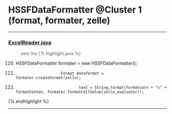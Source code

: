# HSSFDataFormatter @Cluster 1 (format, formater, zelle)

***

### [ExcelReader.java](https://searchcode.com/codesearch/view/13216283/)
> sets the 
{% highlight java %}
120. HSSFDataFormatter formater = new HSSFDataFormatter();
159.                         Format dataformat = formater.createFormat(zelle);
165.                                 text = String.format(formatvorn + "s" + formathinten, formater.formatCellValue(zelle,evaluator));
{% endhighlight %}

***

